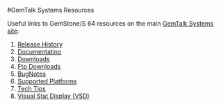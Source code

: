 #GemTalk Systems Resources

Useful links to GemStone/S 64 resources on the main [GemTalk Systems site][8]:

1. [Release History][1]
2. [Documentatino][2]
3. [Downloads][3]
4. [Ftp Downloads][4]
5. [BugNotes][5]
6. [Supported Platforms][6]
7. [Tech Tips][7]
8. [Visual Stat Display (VSD)][9]

[1]: http://gemtalksystems.com/index.php/community/gss-support/documentation/gs64/release-history/
[2]: http://gemtalksystems.com/index.php/community/gss-support/documentation/gs64/
[3]: http://gemtalksystems.com/index.php/community/gss-support/downloads/gs64/
[4]: ftp://ftp.gemtalksystems.com/pub/GemStone64/
[5]: http://gemtalksystems.com/index.php/community/gss-support/resources/bug-notes/
[6]: http://gemtalksystems.com/index.php/community/gss-support/resources/compatibility/gs64-platform/
[7]: http://gemtalksystems.com/index.php/community/gss-support/resources/techtips/
[8]: http://gemtalksystems.com
[9]: http://gemtalksystems.com/index.php/community/gss-support/downloads/vsd/
